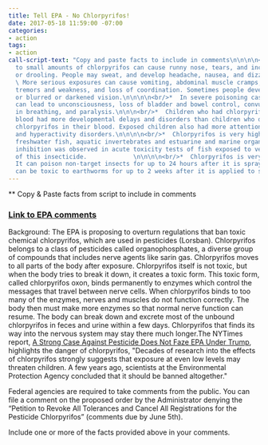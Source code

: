 ```yaml
---
title: Tell EPA - No Chlorpyrifos!
date: 2017-05-18 11:59:00 -07:00
categories:
- action
tags:
- action
call-script-text: "Copy and paste facts to include in comments\n\n\n\n<br/>*  Exposure
  to small amounts of chlorpyrifos can cause runny nose, tears, and increased saliva
  or drooling. People may sweat, and develop headache, nausea, and dizziness.\n\n\n\n<br/>*
  \ More serious exposures can cause vomiting, abdominal muscle cramps, muscle twitching,
  tremors and weakness, and loss of coordination. Sometimes people develop diarrhea
  or blurred or darkened vision.\n\n\n\n<br/>*  In severe poisoning cases, exposure
  can lead to unconsciousness, loss of bladder and bowel control, convulsions, difficulty
  in breathing, and paralysis.\n\n\n<br/>*  Children who had chlorpyrifos in their
  blood had more developmental delays and disorders than children who did not have
  chlorpyrifos in their blood. Exposed children also had more attention deficit disorders
  and hyperactivity disorders.\n\n\n\n<br/>*  Chlorpyrifos is very highly toxic to
  freshwater fish, aquatic invertebrates and estuarine and marine organisms. Cholinesterase
  inhibition was observed in acute toxicity tests of fish exposed to very low concentrations
  of this insecticide.             \n\n\n\n<br/>*  Chlorpyrifos is very toxic to bees.
  It can poison non-target insects for up to 24 hours after it is sprayed. Chlorpyrifos
  can be toxic to earthworms for up to 2 weeks after it is applied to soil.             "
---
```


** Copy & Paste facts from script to include in comments


### [Link to EPA comments](https://www.regulations.gov/docket?D=EPA-HQ-OPP-2007-1005)

Background:
The EPA is proposing to overturn regulations that ban toxic chemical chlorpyrifos, which are used in pesticides (Lorsban). Chlorpyrifos belongs to a class of pesticides called organophosphates, a diverse group of compounds that includes nerve agents like sarin gas. Chlorpyrifos moves to all parts of the body after exposure. Chlorpyrifos itself is not toxic, but when the body tries to break it down, it creates a toxic form. This toxic form, called chlorpyrifos oxon, binds permanently to enzymes which control the messages that travel between nerve cells. When chlorpyrifos binds to too many of the enzymes, nerves and muscles do not function correctly. The body then must make more enzymes so that normal nerve function can resume. The body can break down and excrete most of the unbound chlorpyrifos in feces and urine within a few days. Chlorpyrifos that finds its way into the nervous system may stay there much longer.The NYTimes report, [A Strong Case Against Pesticide Does Not Faze EPA Under Trump](https://mobile.nytimes.com/2017/05/15/health/pesticides-epa-chlorpyrifos-scott-pruitt.html), highlights the danger of chlorpyrifos, "Decades of research into the effects of chlorpyrifos strongly suggests that exposure at even low levels may threaten children. A few years ago, scientists at the Environmental Protection Agency concluded that it should be banned altogether."


Federal agencies are required to take comments from the public. You can file a comment on the proposed order by the Administrator  denying the “Petition to Revoke All Tolerances and Cancel All Registrations for the Pesticide Chlorpyrifos” (comments due by June 5th).

Include one or more of the facts provided above in your comments.